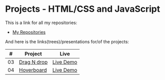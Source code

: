 # Projects - HTML/CSS and JavaScript

This is a link for all my repositories:

-   [My Repositories](https://github.com/DexxterGWM?tab=repositories)

And here is the links(trees)/presentations for/of the projects:

|  #  | Project                                                                                                                     | Live                                                                              |
| :-: | --------------------------------------------------------------------------------------------------------------------------- | --------------------------------------------------------------------------------- |
| 03  | [Drag N drop](https://github.com/DexxterGWM/Project-03.04/tree/main/Web%20Page/Drag%20N%20drop)                             | [Live Demo](https://dexxtergwm.github.io/Project-03.04/Web%20Page/Drag%20N%20drop)               |
| 04  | [Hoverboard](https://github.com/DexxterGWM/Project-03.04/tree/main/Web%20Page/Hoverboard)                             | [Live Demo](https://dexxtergwm.github.io/Project-03.04/Web%20Page/Hoverboard/)               |
